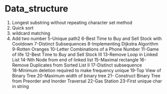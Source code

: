 # Data_structure
1. Longest substring without repeating character set method
2. Quick sort
3. wildcard matching
4. Add two number
5-Unique path2
6-Best Time to Buy and Sell Stock with Cooldown
7-Distinct Subsequences
8-Implementing Dijkstra Algorithm
9-Rotten Oranges
10-Letter Combinations of a Phone Number
11-Game of life
12-Best Time to Buy and Sell Stock III
13-Remove Loop in Linked List
14-Nth Node from end of linked list
15-Maximal rectangle
16-Remove Duplicates from Sorted List II
17-Distinct subsequence  
18-Minimum deletion required to make frequency unique
19-Top View of Binary Tree
20-Maximum width of binary tree
21- Construct Binary Tree from Preorder and Inorder Traversal
22-Gas Station
23-First unique char in string

